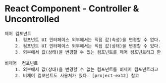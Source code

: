 # React Component - Controller & Uncontrolled
<pre>
제어 컴포넌트
	1. 컴포넌트 UI 인터페이스 외부에서는 직접 값(속성)을 변경할 수 없다.
    2. 컴포넌트 UI 인터페이스 외부에서는 직접 값(상태)을 변경할 수 있다.
    3. 외부에서 값(상태)을 변경할 수 있는 컴포넌트를 제어 컴포넌트라고 한다.

비제어  컴포넌트
    1. 외부에서 값(상태)을 변경할 수 없는 컴포넌트를 비제어 컴포넌트라고 한다.
    2. 비제어 컴포넌트도 사용처가 있다. [project-ex12] 참고
</pre>